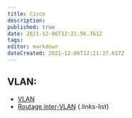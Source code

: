 ```yaml
---
title: Cisco
description: 
published: true
date: 2021-12-06T12:21:56.761Z
tags: 
editor: markdown
dateCreated: 2021-12-06T12:21:37.617Z
---
```


## VLAN:
- [VLAN](/Cisco/VLAN)
- [Routage inter-VLAN](/Cisco/Routage-InterVLAN)
{.links-list}